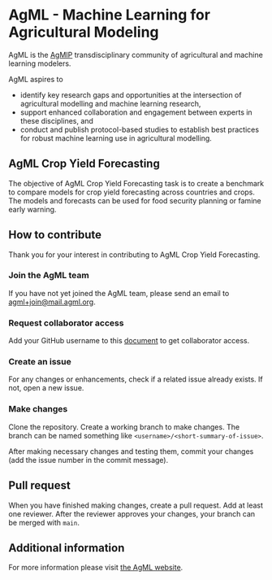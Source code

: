 # AgML - Machine Learning for Agricultural Modeling

AgML is the [AgMIP](https://agmip.org/) transdisciplinary community of agricultural and machine learning modelers.

AgML aspires to
* identify key research gaps and opportunities at the intersection of agricultural modelling and machine learning research,
* support enhanced collaboration and engagement between experts in these disciplines, and
* conduct and publish protocol-based studies to establish best practices for robust machine learning use in agricultural modelling.

## AgML Crop Yield Forecasting
The objective of AgML Crop Yield Forecasting task is to create a benchmark to compare models for crop yield forecasting across countries and crops. The models and forecasts can be used for food security planning or famine early warning.

## How to contribute
Thank you for your interest in contributing to AgML Crop Yield Forecasting.

### Join the AgML team
If you have not yet joined the AgML team, please send an email to agml+join@mail.agml.org.

### Request collaborator access
Add your GitHub username to this [document](https://docs.google.com/document/d/1Hhk2BEHmvHxg8ghc4pVRcGNvvIoX8XKN3Mj5hsSmC4A/edit?usp=sharing) to get collaborator access.

### Create an issue
For any changes or enhancements, check if a related issue already exists. If not, open a new issue.

### Make changes
Clone the repository. Create a working branch to make changes. The branch can be named something like
`<username>/<short-summary-of-issue>`.

After making necessary changes and testing them, commit your changes (add the issue number in the commit message).

## Pull request
When you have finished making changes, create a pull request. Add at least one reviewer. After the reviewer approves your changes, your branch can be merged with `main`.

## Additional information
For more information please visit [the AgML website](https://www.agml.org/).